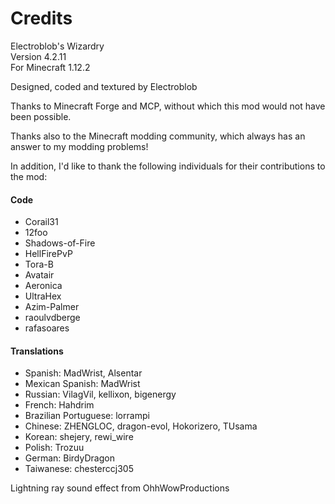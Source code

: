 # Credits

Electroblob's Wizardry  
Version 4.2.11  
For Minecraft 1.12.2

Designed, coded and textured by Electroblob

Thanks to Minecraft Forge and MCP, without which this mod would not have been possible.

Thanks also to the Minecraft modding community, which always has an answer to my modding problems!

In addition, I'd like to thank the following individuals for their contributions to the mod:

#### Code

- Corail31
- 12foo
- Shadows-of-Fire
- HellFirePvP
- Tora-B
- Avatair
- Aeronica
- UltraHex
- Azim-Palmer
- raoulvdberge
- rafasoares

#### Translations

- Spanish: MadWrist, Alsentar
- Mexican Spanish: MadWrist
- Russian: VilagVil, kellixon, bigenergy
- French: Hahdrim
- Brazilian Portuguese: lorrampi
- Chinese: ZHENGLOC, dragon-evol, Hokorizero, TUsama
- Korean: shejery, rewi_wire
- Polish: Trozuu
- German: BirdyDragon
- Taiwanese: chesterccj305

Lightning ray sound effect from OhhWowProductions
